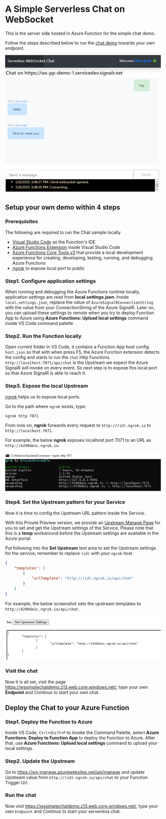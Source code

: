# A Simple Serverless Chat on WebSocket
This is the server side hosted in Azure Function for the simple chat demo.

Follow the steps described below to run the [chat demo](https://wssimplechatdemo.z13.web.core.windows.net/) towards your own endpoint.

![Sample run](./images/sample_run.png)

## Setup your own demo within 4 steps

### Prerequisites
The following are required to run the Chat sample locally
* [Visual Studio Code](https://code.visualstudio.com/) as the Function's IDE
* [Azure Functions Extension](https://marketplace.visualstudio.com/items?itemName=ms-azuretools.vscode-azurefunctions) inside Visual Studio Code
* [Azure Functions Core Tools v3](https://github.com/Azure/azure-functions-core-tools#installing) that provide a local development experience for creating, developing, testing, running, and debugging Azure Functions
* [ngrok](https://ngrok.com/) to expose local port to public

### Step1. Configure application settings
When running and debugging the Azure Functions runtime locally, application settings are read from **local.settings.json**. Inside `local.settings.json`, replace the value of `AzureSignalRConnectionString` with the value from your ConnectionString of the Azure SignalR. Later on, you can upload these settings to remote when you try to deploy Function App to Azure using **Azure Functions: Upload local settings** command inside VS Code command palette

### Step2. Run the Function locally
Open current folder in VS Code, it contains a Function App host config `host.json` so that with when press F5, the Azure Function extension detects the config and starts to run the `chat` Http Functions. `http://localhost:7071/api/chat` is the Upstream we expect the Azure SignalR will invoke on every event. So next step is to expose this local port so that Azure SignalR is able to reach it. 

### Step3. Expose the local Upstream

[ngrok](https://ngrok.com/) helps us to expose local ports.

Go to the path where `ngrok` exists, type:
```
ngrok http 7071
```

From now on, **ngrok** forwards every request to `http://(id).ngrok.io` to `http://localhost:7071`. 

For example, the below **ngrok** exposes localhost port 7071 to an URL as `http://4290de1c.ngrok.io`.

![ngrok](./images/sample_set_ngrok.png)

### Step4. Set the Upstream pattern for your Service
Now it is time to config the Upstream URL pattern inside the Service.

With this Private Preview version, we provide an [Upstream Manage Page](https://ws-manage.azurewebsites.net/api/manage) for you to set and get the Upstream settings of the Service. Please note that this is a **temp** workaround before the Upstream settings are available in the Azure portal.

Put following into the **Set Upstream** text area to set the Upstream settings for the service, remember to replace `(id)` with your `ngrok` host

```json
{
    "templates": [
        {
            "urlTemplate": "http://(id).ngrok.io/api/chat"
        }
    ]
}
```
For example, the below screenshot sets the upstream templates to `http://4290de1c.ngrok.io/api/chat`.

![ngrok](./images/sample_set_upstream.png)

### Visit the chat
Now it is all set, visit the page https://wssimplechatdemo.z13.web.core.windows.net/, type your own **Endpoint** and *Continue* to start your own chat.

## Deploy the Chat to your Azure Function

### Step1. Deploy the Function to Azure
Inside VS Code, `Ctrl+Shift+P` to invoke the Command Palette, select **Azure Functions: Deploy to Function App** to deploy the Function to Azure. After that, use **Azure Functions: Upload local settings** command to upload your local settings.

### Step2. Update the Upstream
Go to https://ws-manage.azurewebsites.net/api/manage and update Upstream value from `http://(id).ngrok.io/api/chat` to your Function Trigger Url.

### Run the chat
Now visit https://wssimplechatdemo.z13.web.core.windows.net/, type your own `Endpoint` and *Continue* to start your serverless chat.